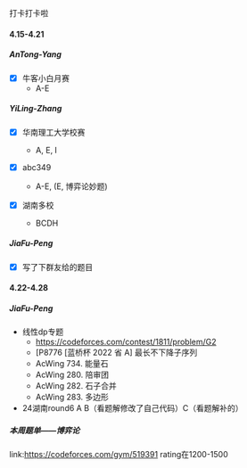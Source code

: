 
打卡打卡啦

#### 4.15-4.21

##### AnTong-Yang

- [X] 牛客小白月赛
  + A-E

##### YiLing-Zhang

- [X] 华南理工大学校赛

  + A, E, I
- [X] abc349

  + A-E, (E, 博弈论妙题)
  
- [x] 湖南多校

  + BCDH


##### JiaFu-Peng

- [x] 写了下群友给的题目



#### 4.22-4.28

##### JiaFu-Peng

+ 线性dp专题
  + https://codeforces.com/contest/1811/problem/G2
  + [P8776 [蓝桥杯 2022 省 A\] 最长不下降子序列
  + AcWing 734. 能量石
  + AcWing 280. 陪审团
  + AcWing 282. 石子合并
  + AcWing 283. 多边形
+ 24湖南round6 A B（看题解修改了自己代码）C（看题解补的）




##### 本周题单——博弈论
link:https://codeforces.com/gym/519391
rating在1200-1500
